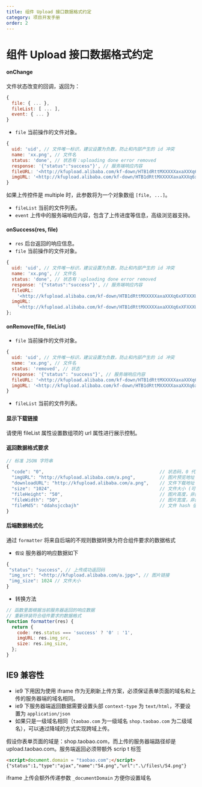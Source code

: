 ```yaml
---
title: 组件 Upload 接口数据格式约定
category: 项目开发手册
order: 2
---
```


# 组件 Upload 接口数据格式约定

#### onChange

文件状态改变的回调，返回为：

```js
{
  file: { ... },
  fileList: [ ... ],
  event: { ... }
}
```

- `file` 当前操作的文件对象。

```js
{
  uid: 'uid', // 文件唯一标识，建议设置为负数，防止和内部产生的 id 冲突
  name: 'xx.png', // 文件名
  status: 'done', // 状态有：uploading done error removed
  response: '{"status":"success"}', // 服务端响应内容
  fileURL: '<http://kfupload.alibaba.com/kf-down/HTB1dRttMXXXXXaxaXXXq6xXFXXXU.jpg?size=23616&height=200&width=200&hash=58d62cf6a9633667b9d728d7120a9350>',
  imgURL: '<http://kfupload.alibaba.com/kf-down/HTB1dRttMXXXXXaxaXXXq6xXFXXXU.jpg?size=23616&height=200&width=200&hash=58d62cf6a9633667b9d728d7120a9350>',
}
```

如果上传控件是 multiple 时，此参数将为一个对象数组 `[file, ...]`。

- `fileList` 当前的文件列表。
- `event` 上传中的服务端响应内容，包含了上传进度等信息，高级浏览器支持。

#### onSuccess(res, file)

- `res` 后台返回的响应信息。
- `file` 当前操作的文件对象。

```js
{
  uid: 'uid', // 文件唯一标识，建议设置为负数，防止和内部产生的 id 冲突
  name: 'xx.png', // 文件名
  status: 'done', // 状态有：uploading done error removed
  response: '{"status":"success"}', // 服务端响应内容
  fileURL:
    '<http://kfupload.alibaba.com/kf-down/HTB1dRttMXXXXXaxaXXXq6xXFXXXU.jpg?size=23616&height=200&width=200&hash=58d62cf6a9633667b9d728d7120a9350>',
  imgURL:
    '<http://kfupload.alibaba.com/kf-down/HTB1dRttMXXXXXaxaXXXq6xXFXXXU.jpg?size=23616&height=200&width=200&hash=58d62cf6a9633667b9d728d7120a9350>',
};
```

#### onRemove(file, fileList)

- `file` 当前操作的文件对象。

```js
{
  uid: 'uid', // 文件唯一标识，建议设置为负数，防止和内部产生的 id 冲突
  name: 'xx.png', // 文件名
  status: 'removed', // 状态
  response: '{"status": "success"}', // 服务端响应内容
  fileURL: '<http://kfupload.alibaba.com/kf-down/HTB1dRttMXXXXXaxaXXXq6xXFXXXU.jpg?size=23616&height=200&width=200&hash=58d62cf6a9633667b9d728d7120a9350>',
  imgURL: '<http://kfupload.alibaba.com/kf-down/HTB1dRttMXXXXXaxaXXXq6xXFXXXU.jpg?size=23616&height=200&width=200&hash=58d62cf6a9633667b9d728d7120a9350>',
}
```

- `fileList` 当前的文件列表。

#### 显示下载链接

请使用 fileList 属性设置数组项的 url 属性进行展示控制。

#### 返回数据格式要求

```js
// 标准 JSON 字符串
{
  "code": "0",                                           // 状态码，0 代表成功
  "imgURL": "http://kfupload.alibaba.com/a.png",         // 图片预览地址
  "downloadURL": "http://kfupload.alibaba.com/a.png",    // 文件下载地址 (可选)
  "size": "1024",                                        // 文件大小 (可选)
  "fileHeight": "50",                                    // 图片高度，非图片类型不需要 (可选)
  "fileWidth": "50",                                     // 图片宽度，非图片类型不需要 (可选)
  "fileMd5": "ddahsjccbajh"                              // 文件 hash 值 (可选)
}
```

#### 后端数据格式化

通过 `formatter` 将来自后端的不规则数据转换为符合组件要求的数据格式

- `假设` 服务器的响应数据如下

```js
{
 "status": "success", // 上传成功返回码
 "img_src": "<http://kfupload.alibaba.com/a.jpg>", // 图片链接
 "img_size": 1024 // 文件大小
}
```

- 转换方法

```js
// 函数里面根据当前服务器返回的响应数据
// 重新拼装符合组件要求的数据格式
function formatter(res) {
  return {
    code: res.status === 'success' ? '0' : '1',
    imgURL: res.img_src,
    size: res.img_size,
  };
}
```

## IE9 兼容性

- ie9 下用因为使用 iframe 作为无刷新上传方案，必须保证表单页面的域名和上传的服务器端的域名相同。
- ie9 下服务器端返回数据需要设置头部 `context-type` 为 `text/html`，不要设置为 `application/json`
- 如果只是一级域名相同（`taobao.com` 为一级域名 `shop.taobao.com` 为二级域名），可以通过降域的方式实现跨域上传。

假设你表单页面的域是：shop.taobao.com，而上传的服务器端路径却是 upload.taobao.com。服务端返回必须带额外 scrip t 标签

```html
<script>document.domain = "taobao.com";</script>
{"status":1,"type":"ajax","name":"54.png","url":".\/files\/54.png"}
```

iframe 上传会额外传递参数 `_documentDomain` 方便你设置域名
